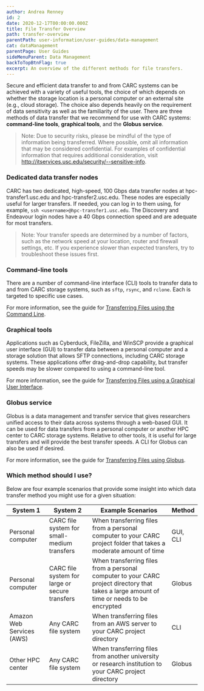 ```yaml
---
author: Andrea Renney
id: 2
date: 2020-12-17T00:00:00.000Z
title: File Transfer Overview
path: transfer-overview
parentPath: user-information/user-guides/data-management
cat: dataManagement
parentPage: User Guides
sideMenuParent: Data Management
backToTopBtnFlag: true
excerpt: An overview of the different methods for file transfers.
---
```


Secure and efficient data transfer to and from CARC systems can be achieved with a variety of useful tools, the choice of which depends on whether the storage location is a personal computer or an external site (e.g., cloud storage). The choice also depends heavily on the requirement of data sensitivity as well as the familiarity of the user. There are three methods of data transfer that we recommend for use with CARC systems: **command-line tools**, **graphical tools**, and the **Globus service**.

> Note: Due to security risks, please be mindful of the type of information being transferred. Where possible, omit all information that may be considered confidential. For examples of confidential information that requires additional consideration, visit http://itservices.usc.edu/security/--sensitive-info.

### Dedicated data transfer nodes

CARC has two dedicated, high-speed, 100 Gbps data transfer nodes at hpc-transfer1.usc.edu and hpc-transfer2.usc.edu. These nodes are especially useful for larger transfers. If needed, you can log in to them using, for example, `ssh <username>@hpc-transfer1.usc.edu`. The Discovery and Endeavour login nodes have a 40 Gbps connection speed and are adequate for most transfers.

> Note: Your transfer speeds are determined by a number of factors, such as the network speed at your location, router and firewall settings, etc. If you experience slower than expected transfers, try to troubleshoot these issues first.

### Command-line tools

There are a number of command-line interface (CLI) tools to transfer data to and from CARC storage systems, such as `sftp`, `rsync`, and `rclone`. Each is targeted to specific use cases.

For more information, see the guide for [Transferring Files using the Command Line](/user-information/user-guides/data-management/transferring-files-command-line).

### Graphical tools

Applications such as Cyberduck, FileZilla, and WinSCP provide a graphical user interface (GUI) to transfer data between a personal computer and a storage solution that allows SFTP connections, including CARC storage systems. These applications offer drag-and-drop capability, but transfer speeds may be slower compared to using a command-line tool.

For more information, see the guide for [Transferring Files using a Graphical User Interface](/user-information/user-guides/data-management/transferring-files-gui).

### Globus service

Globus is a data management and transfer service that gives researchers unified access to their data across systems through a web-based GUI. It can be used for data transfers from a personal computer or another HPC center to CARC storage systems. Relative to other tools, it is useful for large transfers and will provide the best transfer speeds. A CLI for Globus can also be used if desired.

For more information, see the guide for [Transferring Files using Globus](/user-information/user-guides/data-management/transferring-files-globus).

### Which method should I use?

Below are four example scenarios that provide some insight into which data transfer method you might use for a given situation:

| **System 1** | **System 2** | **Example Scenarios** | **Method** |
|-|-|-|-|
| Personal computer | CARC file system for small-medium transfers | When transferring files from a personal computer to your CARC project folder that takes a moderate amount of time  | GUI, CLI |
| Personal computer | CARC file system for large or secure transfers | When transferring files from a personal computer to your CARC project directory that takes a large amount of time or needs to be encrypted | Globus |
| Amazon Web Services (AWS) | Any CARC file system | When transferring files from an AWS server to your CARC project directory | CLI |
| Other HPC center | Any CARC file system | When transferring files from another university or research institution to your CARC project directory | Globus |
